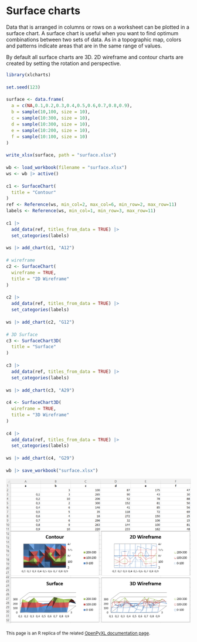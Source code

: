# Surface charts

Data that is arranged in columns or rows on a worksheet can be plotted in a
surface chart. A surface chart is useful when you want to find optimum
combinations between two sets of data. As in a topographic map, colors and
patterns indicate areas that are in the same range of values.

By default all surface charts are 3D. 2D wireframe and contour charts are
created by setting the rotation and perspective.

```r
library(xlcharts)

set.seed(123)

surface <- data.frame(
  a = c(NA,0.1,0.2,0.3,0.4,0.5,0.6,0.7,0.8,0.9),
  b = sample(10,100, size = 10),
  c = sample(10:300, size = 10),
  d = sample(10:300, size = 10),
  e = sample(10:200, size = 10),
  f = sample(10:100, size = 10)
)

write_xlsx(surface, path = "surface.xlsx")

wb <- load_workbook(filename = "surface.xlsx")
ws <- wb |> active()

c1 <- SurfaceChart(
  title = "Contour"
)
ref <- Reference(ws, min_col=2, max_col=6, min_row=2, max_row=11)
labels <- Reference(ws, min_col=1, min_row=3, max_row=11)

c1 |> 
  add_data(ref, titles_from_data = TRUE) |> 
  set_categories(labels)

ws |> add_chart(c1, "A12")

# wireframe
c2 <- SurfaceChart(
  wireframe = TRUE,
  title = "2D Wireframe"
)

c2 |> 
  add_data(ref, titles_from_data = TRUE) |> 
  set_categories(labels)

ws |> add_chart(c2, "G12")

# 3D Surface
c3 <- SurfaceChart3D(
  title = "Surface"
)

c3 |> 
  add_data(ref, titles_from_data = TRUE) |> 
  set_categories(labels)

ws |> add_chart(c3, "A29")

c4 <- SurfaceChart3D(
  wireframe = TRUE,
  title = "3D Wireframe"
)

c4 |> 
  add_data(ref, titles_from_data = TRUE) |> 
  set_categories(labels)

ws |> add_chart(c4, "G29")

wb |> save_workbook("surface.xlsx")
```

![](surface.png)

<small>This page is an R replica of the related [OpenPyXL documentation page](https://openpyxl.readthedocs.io/en/stable/charts/surface.html).</small>
